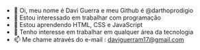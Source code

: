 - 👋 Oi, meu nome é Davi Guerra e meu Github é @darthoprodigio
- 👀 Estou interessado em trabalhar com programação
- 🌱 Estou aprendendo HTML, CSS e JavaScript
- 💞️ Tenho interesse em trabalhar em qualquer área da tecnologia
- 📫 Me chame através do e-mail : daviguerram17@gmail.com

<!---
darthoprodigio/darthoprodigio is a ✨ special ✨ repository because its `README.md` (this file) appears on your GitHub profile.
You can click the Preview link to take a look at your changes.
--->
